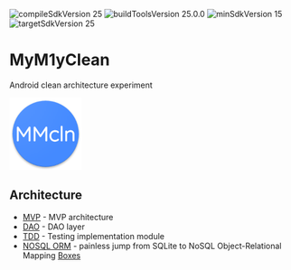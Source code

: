 ![compileSdkVersion 25](https://img.shields.io/badge/compileSdkVersion-25-yellow.svg?style=true) ![buildToolsVersion 25.0.0](https://img.shields.io/badge/buildToolsVersion-25.0.0-blue.svg?style=true) ![minSdkVersion 15](https://img.shields.io/badge/minSdkVersion-15-red.svg?style=true) ![targetSdkVersion 25](https://img.shields.io/badge/targetSdkVersion-25-green.svg?style=true)

# MyM1yClean
Android clean architecture experiment

<img src="media/icon.png" width="128" height="128" />

## Architecture
- [MVP](https://github.com/kepocnhh/MyM1yClean/tree/master/business/src/main/java/stan/mym1y/clean/contracts) - MVP architecture
- [DAO](https://github.com/kepocnhh/MyM1yClean/tree/master/business/src/main/java/stan/mym1y/clean/dao) - DAO layer
- [TDD](https://github.com/kepocnhh/MyM1yClean/tree/master/implementation/src/test/java/stan/mym1y/clean) - Testing implementation module
- [NOSQL ORM](https://github.com/kepocnhh/MyM1yClean/tree/master/implementation/src/main/java/stan/mym1y/clean/boxes) - painless jump from SQLite to NoSQL Object-Relational Mapping [Boxes](https://github.com/StanleyProjects/Boxes)
